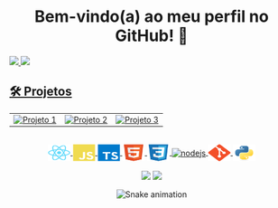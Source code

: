 <div>
  
  <h1 align="center">
   Bem-vindo(a) ao meu perfil no GitHub! 👋
  </h1>
</div>

<div>
<a href="https://github.com/nikooooh">
<img loading="lazy" height="180em" src="https://github-readme-stats-sigma-five.vercel.app/api/top-langs/?username=nikooooh&layout=compact&langs_count=7&theme=dracula"/>
<img loading="lazy" height="180em" src="https://github-readme-stats-sigma-five.vercel.app/api?username=nikooooh&show_icons=true&theme=dracula&include_all_commits=true&count_private=true"/>
</div>
  
## 🛠️ Projetos

<div align="center">
  <table>
    <tr>
      <td align="center" valign="top" width="33%">
        <a href="https://github.com/Nikooooh/efood">
          <img src="https://github-readme-stats.vercel.app/api/pin/?username=Nikooooho&repo=efood&theme=dracula" alt="Projeto 1">
        </a>
      </td>
      <td align="center" valign="top" width="33%">
        <a href="https://github.com/Nikooooh/cookshow2.0">
          <img src="https://github-readme-stats.vercel.app/api/pin/?username=seuusuario&repo=projeto2&theme=dracula" alt="Projeto 2">
        </a>
      </td>
      <td align="center" valign="top" width="33%">
        <a href="https://github.com/Nikooooh/pillcheck">
          <img src="https://github-readme-stats.vercel.app/api/pin/?username=seuusuario&repo=projeto3&theme=dracula" alt="Projeto 3">
        </a>
      </td>
    </tr>
  </table>
</div>
<div align="center" valign="top"><br>
  <img align="center" alt="React" height="30" width="40" src="https://raw.githubusercontent.com/devicons/devicon/master/icons/react/react-original.svg">
  <img align="center" alt="Js" height="30" width="40" src="https://raw.githubusercontent.com/devicons/devicon/master/icons/javascript/javascript-plain.svg">
  <img align="center" alt="Js" height="30" width="40" src="https://raw.githubusercontent.com/devicons/devicon/master/icons/typescript/typescript-plain.svg">
  <img align="center" alt="HTML" height="30" width="40" src="https://raw.githubusercontent.com/devicons/devicon/master/icons/html5/html5-original.svg">
  <img align="center" alt="CSS" height="30" width="40" src="https://raw.githubusercontent.com/devicons/devicon/master/icons/css3/css3-original.svg">
  <img align="center" alt="nodejs" height="30" width="40" src="https://cdn.worldvectorlogo.com/logos/nodejs-icon.svg">
  <img align="center" alt="git" height="30" width="40" src="https://raw.githubusercontent.com/devicons/devicon/master/icons/git/git-original.svg">
  <img align="center" alt="python" height="30" width="40" src="https://raw.githubusercontent.com/devicons/devicon/master/icons/python/python-original.svg">
</div><br>

<div align="center">
  <a href="https://www.linkedin.com/in/nicolastrevisan/" target="_blank"><img src="https://img.shields.io/badge/-LinkedIn-%230077B5?style=for-the-badge&logo=linkedin&logoColor=white" target="_blank"></a> 
  <a href="mailto:nicolastrevis@hotmail.com"><img src="https://img.shields.io/badge/-Gmail-%23333?style=for-the-badge&logo=gmail&logoColor=white" target="_blank"></a>
</div>

<div align="center">

  ![Snake animation](https://github.com/danielbped/danielbped/blob/output/github-contribution-grid-snake.svg)
  
</div>
